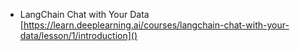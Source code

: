 - LangChain Chat with Your Data
[https://learn.deeplearning.ai/courses/langchain-chat-with-your-data/lesson/1/introduction]()
